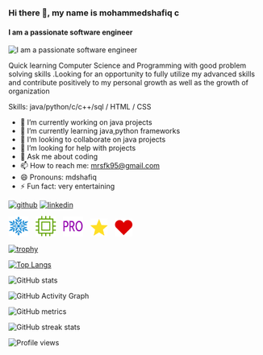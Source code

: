 ### Hi there 👋,  my name is mohammedshafiq c
#### I am a passionate software engineer 
![I am a passionate software engineer ](https://www.canva.com/templates/EAD64ZzyNMw-pink-and-red-motivation-and-inspirational-linkedin-banner/)

Quick learning Computer Science and Programming with good problem solving skills .Looking for an
opportunity to fully utilize my advanced skills and contribute positively to my personal growth as well
as the growth of organization

Skills: java/python/c/c++/sql / HTML / CSS

- 🔭 I’m currently working on java projects 
- 🌱 I’m currently learning java,python frameworks 
- 👯 I’m looking to collaborate on java projects 
- 🤔 I’m looking for help with projects 
- 💬 Ask me about coding  
- 📫 How to reach me: mrsfk95@gmail.com 
- 😄 Pronouns: mdshafiq 
- ⚡ Fun fact: very entertaining 


[<img src='https://cdn.jsdelivr.net/npm/simple-icons@3.0.1/icons/github.svg' alt='github' height='XMR/npm/simple-icons@3.0.1/icons/hashnode.svg' alt='dev' height='40'>](sfktech.online)  [<img src='https://cdn.jsdelivr.net/npm/simple-icons@3.0.1/icons/linkedin.svg' alt='linkedin' height='XMRhttps://cdn.jsdelivr.net/npm/simple-icons@3.0.1/icons/instagram.svg' alt='instagram' height='40'>](https://www.instagram.com/md_shafique_c/)  

<a href='https://archiveprogram.github.com/'><img src='https://raw.githubusercontent.com/acervenky/animated-github-badges/master/assets/acbadge.gif' width='40' height='40'></a> <a href='https://docs.github.com/en/developers'><img src='https://raw.githubusercontent.com/acervenky/animated-github-badges/master/assets/devbadge.gif' width='40' height='40'></a> <a href='https://github.com/pricing'><img src='https://raw.githubusercontent.com/acervenky/animated-github-badges/master/assets/pro.gif' width='40' height='40'></a> <a href='https://stars.github.com/'><img src='https://raw.githubusercontent.com/acervenky/animated-github-badges/master/assets/starbadge.gif' width='35' height='35'></a> <a href='https://docs.github.com/en/github/supporting-the-open-source-community-with-github-sponsors'><img src='https://raw.githubusercontent.com/acervenky/animated-github-badges/master/assets/sponsorbadge.gif' width='35' height='35'></a> 

[![trophy](https://github-profile-trophy.vercel.app/?username=https://github.com/iamsfk)](https://github.com/ryo-ma/github-profile-trophy)

[![Top Langs](https://github-readme-stats.vercel.app/api/top-langs/?username=https://github.com/iamsfk)](https://github.com/anuraghazra/github-readme-stats)

![GitHub stats](https://github-readme-stats.vercel.app/api?username=https://github.com/iamsfk&show_icons=true)  

![GitHub Activity Graph](https://activity-graph.herokuapp.com/graph?username=https://github.com/iamsfk)  

![GitHub metrics](https://metrics.lecoq.io/https://github.com/iamsfk)  

![GitHub streak stats](https://github-readme-streak-stats.herokuapp.com/?user=https://github.com/iamsfk)  

![Profile views](https://gpvc.arturio.dev/https://github.com/iamsfk)  
